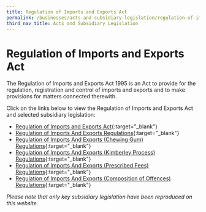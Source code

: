 ```yaml
---
title: Regulation of Imports and Exports Act
permalink: /businesses/acts-and-subsidiary-legislation/regulation-of-imports-and-exports-act
third_nav_title: Acts and Subsidiary Legislation
---
```

# Regulation of Imports and Exports Act

The Regulation of Imports and Exports Act 1995 is an Act to provide for the regulation, registration and control of imports and exports and to make provisions for matters connected therewith.

Click on the links below to view the Regulation of Imports and Exports Act and selected subsidiary legislation: 

+ [Regulation of Imports and Exports Act](https://sso.agc.gov.sg/Act/RIEA1995){:target="_blank"}
+ [Regulation of Imports And Exports Regulations](https://sso.agc.gov.sg/SL/RIEA1995-RG1){:target="_blank"}
+ [Regulation of Imports And Exports (Chewing Gum) Regulations](https://sso.agc.gov.sg/SL/RIEA1995-RG4){:target="_blank"}
+ [Regulation of Imports And Exports (Kimberley Process) Regulations](https://sso.agc.gov.sg/SL/RIEA1995-RG8){:target="_blank"}
+ [Regulation of Imports And Exports (Prescribed Fees) Regulations](https://sso.agc.gov.sg/SL/RIEA1995-RG5){:target="_blank"}
+ [Regulation of Imports And Exports (Composition of Offences) Regulations](https://sso.agc.gov.sg/SL/RIEA1995-RG6){:target="_blank"}

*Please note that only key subsidiary legislation have been reproduced on this website.*